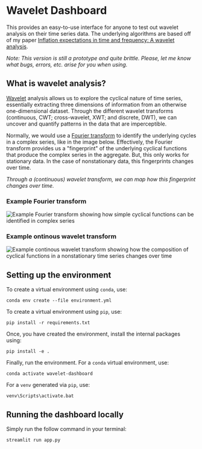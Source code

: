 # Wavelet Dashboard
This provides an easy-to-use interface for anyone to test out wavelet analysis on their time series data. The underlying algorithms are based off of my paper [Inflation expectations in time and frequency: A wavelet analysis](https://www.nathaniellawrence.com/research#h.z59n5ss724ja).

<i>Note: This version is still a prototype and quite brittle. Please, let me know what bugs, errors, etc. arise for you when using.</i>

## What is wavelet analysis?
[Wavelet](https://en.wikipedia.org/wiki/Wavelet) analysis allows us to explore the cyclical nature of time series, essentially extracting three dimensions of information from an otherwise one-dimensional dataset. Through the different wavelet transforms (continuous, CWT; cross-wavelet, XWT; and discrete, DWT), we can uncover and quantify patterns in the data that are imperceptible.

Normally, we would use a [Fourier transform](https://en.wikipedia.org/wiki/Fourier_transform) to identify the underlying cycles in a complex series, like in the image below. Effectively, the Fourier transform provides us a "fingerprint" of the underlying cyclical functions that produce the complex series in the aggregate. But, this only works for stationary data. In the case of nonstationary data, this fingerprints changes over time.

<i>Through a (continuous) wavelet transform, we can map how this fingerprint changes over time.</i>

### Example Fourier transform
![Example Fourier transform showing how simple cyclical functions can be identified in complex series](https://drive.google.com/uc?export=view&id=1sLj-vkNWcZBCWqG2aBdggVpgwgjAZwGW "Example Fourier transform")

### Example ontinous wavelet transform 
![Example continous wavelet transform showing how the composition of cyclical functions in a nonstationary time series changes over time](https://upload.wikimedia.org/wikipedia/commons/9/95/Continuous_wavelet_transform.gif "Example ontinous wavelet transform")

## Setting up the environment
To create a virtual environment using `conda`, use:
```
conda env create --file environment.yml
```
To create a virtual environment using `pip`, use:
```
pip install -r requirements.txt
```

Once, you have created the environment, install the internal packages using:
```
pip install -e .
```

Finally, run the environment. For a `conda` virtual environment, use:
```
conda activate wavelet-dashboard
```
For a `venv` generated via `pip`, use:
```
venv\Scripts\activate.bat
```

## Running the dashboard locally
Simply run the follow command in your terminal:
```
streamlit run app.py
```
